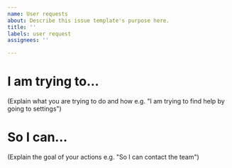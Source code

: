 ```yaml
---
name: User requests
about: Describe this issue template's purpose here.
title: ''
labels: user request
assignees: ''

---
```


# I am trying to...
(Explain what you are trying to do and how e.g. "I am trying to find help by going to settings")

# So I can...
(Explain the goal of your actions e.g. "So I can contact the team")
